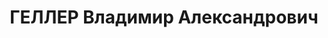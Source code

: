 ---
title: ГЕЛЛЕР Владимир Александрович
description: "Род. в 1904, г. Москва, русский, из семьи служащих, б/п. Проживал: г.\
  \ Москва, ул. Каляевская, д. 5, кв. 137. Инженер высшего оклада Строительно-квартирного\
  \ упрвления РККА \n  Арестован 15.04.1937. Обв. по ст.58, пп. 7, 11 УК РСФСР. Решение:\
  \ Военная прокуратура КВО, 28.04.1939 – дело прекращено"
---
